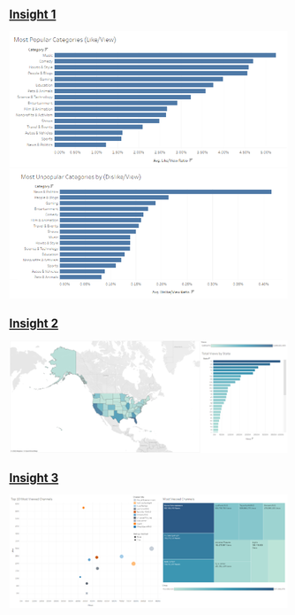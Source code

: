 ## [Insight 1](https://public.tableau.com/app/profile/andrew7254/viz/DataVisualization_16360891209200/Insight1)
![image](./misc/insight1.png)
![image](./misc/insight1.1.png)

## [Insight 2](https://public.tableau.com/app/profile/andrew7254/viz/DataVisualization_16360891209200/Insight2)
![image](./misc/insight2.png)

## [Insight 3](https://public.tableau.com/app/profile/andrew7254/viz/DataVisualization_16360891209200/Insight3)
![image](./misc/insight3.png)
